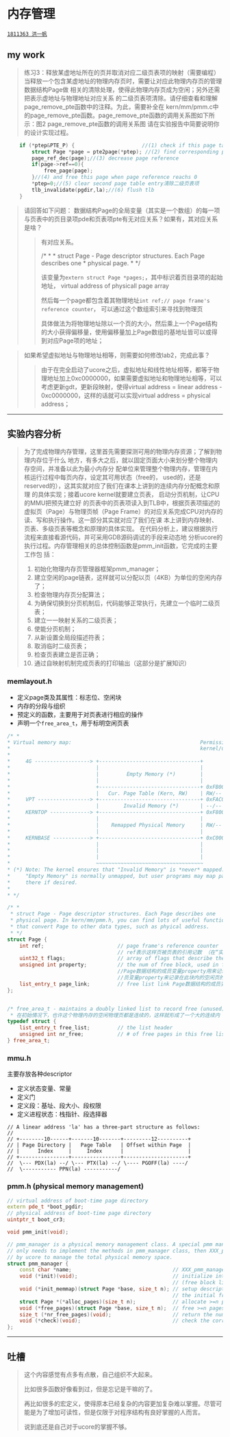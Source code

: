 # 内存管理
[`1811363 洪一帆`]()

## my work
>练习3：释放某虚地址所在的页并取消对应二级页表项的映射（需要编程） 
>当释放一个包含某虚地址的物理内存页时，需要让对应此物理内存页的管理数据结构Page做
>相关的清除处理，使得此物理内存页成为空闲；另外还需把表示虚地址与物理地址对应关系
>的二级页表项清除。请仔细查看和理解page_remove_pte函数中的注释。为此，需要补全在
>kern/mm/pmm.c中的page_remove_pte函数。page_remove_pte函数的调用关系图如下所
>示：图2
>page_remove_pte函数的调用关系图
>请在实验报告中简要说明你的设计实现过程。
>
```c++
    if (*ptep&PTE_P) {                      //(1) check if this page table entry is present
        struct Page *page = pte2page(*ptep); //(2) find corresponding page to pte
        page_ref_dec(page);//(3) decrease page reference
        if(page->ref==0){
            free_page(page);
        }//(4) and free this page when page reference reachs 0
        *ptep=0;//(5) clear second page table entry清除二级页表项
        tlb_invalidate(pgdir,la);//(6) flush tlb
    }
```
>请回答如下问题：
>数据结构Page的全局变量（其实是一个数组）的每一项与页表中的页目录项pde和页表项pte有无对应关系？如果有，其对应关系是啥？
>   
>>有对应关系。
>>
>> /* *
     * struct Page - Page descriptor structures. Each Page describes one
     * physical page. 
     * */
>>
>>该变量为`extern struct Page *pages;`，其中标识着页目录项的起始地址， virtual address of physicall page array
>>
>>然后每一个page都包含着其物理地址`int ref;// page frame's reference counter`，
>>可以通过这个数组索引来寻找到物理页
>>
>>具体做法为将物理地址除以一个页的大小，然后乘上一个Page结构的大小获得偏移量，使用偏移量加上Page数组的基地址皆可以或得到对应Page项的地址；
>>
>>

>如果希望虚拟地址与物理地址相等，则需要如何修改lab2，完成此事？
>>
>>由于在完全启动了ucore之后，虚拟地址和线性地址相等，都等于物理地址加上0xc0000000，如果需要虚拟地址和物理地址相等，可以考虑更新gdt，更新段映射，使得virtual address = linear address - 0xc0000000，这样的话就可以实现virtual address = physical address；
>>
>>
>>



***
## 实验内容分析

>为了完成物理内存管理，这里首先需要探测可用的物理内存资源；了解到物理内存位于什么
地方，有多大之后，就以固定页面大小来划分整个物理内存空间，并准备以此为最小内存分
配单位来管理整个物理内存，管理在内核运行过程中每页内存，设定其可用状态（free的，
used的，还是reserved的），这其实就对应了我们在课本上讲到的连续内存分配概念和原理
的具体实现；接着ucore
kernel就要建立页表，
启动分页机制，让CPU的MMU把预先建立好
的页表中的页表项读入到TLB中，根据页表项描述的虚拟页（Page）与物理页帧（Page
Frame）的对应关系完成CPU对内存的读、写和执行操作。这一部分其实就对应了我们在课
本上讲到内存映射、页表、多级页表等概念和原理的具体实现。
在代码分析上，建议根据执行流程来直接看源代码，并可采用GDB源码调试的手段来动态地
分析ucore的执行过程。内存管理相关的总体控制函数是pmm_init函数，它完成的主要工作包
括：
>1. 初始化物理内存页管理器框架pmm_manager；
>2. 建立空闲的page链表，这样就可以分配以页（4KB）为单位的空闲内存了；
>3. 检查物理内存页分配算法；
>4. 为确保切换到分页机制后，代码能够正常执行，先建立一个临时二级页表；
>5. 建立一一映射关系的二级页表；
>6. 使能分页机制；
>7. 从新设置全局段描述符表；
>8. 取消临时二级页表；
>9. 检查页表建立是否正确；
>10. 通过自映射机制完成页表的打印输出（这部分是扩展知识）

### memlayout.h

- 定义page类及其属性：标志位、空闲块
- 内存的分段与组织
- 预定义的函数，主要用于对页表进行相应的操作
- 声明一个`free_area_t`，用于标明空闲页表
```c++
/* *
* Virtual memory map:                                          Permissions
*                                                              kernel/user
*
*     4G ------------------> +---------------------------------+
*                            |                                 |
*                            |         Empty Memory (*)        |
*                            |                                 |
*                            +---------------------------------+ 0xFB000000
*                            |   Cur. Page Table (Kern, RW)    | RW/-- PTSIZE
*     VPT -----------------> +---------------------------------+ 0xFAC00000
*                            |        Invalid Memory (*)       | --/--
*     KERNTOP -------------> +---------------------------------+ 0xF8000000
*                            |                                 |
*                            |    Remapped Physical Memory     | RW/-- KMEMSIZE
*                            |                                 |
*     KERNBASE ------------> +---------------------------------+ 0xC0000000
*                            |                                 |
*                            |                                 |
*                            |                                 |
*                            ~~~~~~~~~~~~~~~~~~~~~~~~~~~~~~~~~~~
* (*) Note: The kernel ensures that "Invalid Memory" is *never* mapped.
*     "Empty Memory" is normally unmapped, but user programs may map pages
*     there if desired.
*
* */

/* *
 * struct Page - Page descriptor structures. Each Page describes one
 * physical page. In kern/mm/pmm.h, you can find lots of useful functions
 * that convert Page to other data types, such as phyical address.
 * */
struct Page {
    int ref;                        // page frame's reference counter
                                    // ref表示这样页被页表的引用记数 （在“实现分页机制”一节会讲到）。如果这个页被页表引用了，即在某页表中有一个页表项设 置了一个虚拟页到这个Page管理的物理页的映射关系，就会把Page的ref加一；反之，若页表 项取消，即映射关系解除，就会把Page的ref减一。f
    uint32_t flags;                 // array of flags that describe the status of the page frame 这表示flags目前用到了两个bit表示页目前具有的两种属性，bit 0表示此页是否被保留 （reserved），如果是被保留的页，则bit 0会设置为1，且不能放到空闲页链表中，即这样的 页不是空闲页，不能动态分配与释放。
    unsigned int property;          // the num of free block, used in first fit pm manager，主要是我们可以设计不同的页分配算法（best fit, buddy system等），那么这个PG_property就有不同的含义了。
                                    //Page数据结构的成员变量property用来记录某连续内存空闲块的大小（即地址 连续的空闲页的个数）。这里需要注意的是用到此成员变量的这个Page比较特殊，是这个连 续内存空闲块地址最小的一页（即头一页， Head Page）。连续内存空闲块利用这个页的成
                                    //员变量property来记录在此块内的空闲页的个数。这里去的名字property也不是很直观，原因 与上面类似，在不同的页分配算法中，property有不同的含义。
    list_entry_t page_link;         // free list link Page数据结构的成员变量page_link是便于把多个连续内存空闲块链接在一起的双向链表指针 （可回顾在lab0实验指导书中有关双向链表数据结构的介绍）。这里需要注意的是用到此成员 变量的这个Page比较特殊，是这个连续内存空闲块地址最小的一页（即头一页， Head Page）。连续内存空闲块利用这个页的成员变量page_link来链接比它地址小和大的其他连续 内存空闲块。
};


/* free_area_t - maintains a doubly linked list to record free (unused) pages
 * 在初始情况下，也许这个物理内存的空闲物理页都是连续的，这样就形成了一个大的连续内 存空闲块。但随着物理页的分配与释放，这个大的连续内存空闲块会分裂为一系列地址不连 续的多个小连续内存空闲块，且每个连续内存空闲块内部的物理页是连续的。那么为了有效 地管理这些小连续内存空闲块。所有的连续内存空闲块可用一个双向链表管理起来，便于分 配和释放，为此定义了一个free_area_t数据结构，包含了一个list_entry结构的双向链表指针 和记录当前空闲页的个数的无符号整型变量nr_free。其中的链表指针指向了空闲的物理页。*/
typedef struct {
    list_entry_t free_list;         // the list header
    unsigned int nr_free;           // # of free pages in this free list
} free_area_t;
```

### mmu.h
主要存放各种descriptor

- 定义状态变量、常量
- 定义门
- 定义段：基址、段大小、段权限
- 定义进程状态：栈指针、段选择器
```
// A linear address 'la' has a three-part structure as follows:
//
// +--------10------+-------10-------+---------12----------+
// | Page Directory |   Page Table   | Offset within Page  |
// |      Index     |     Index      |                     |
// +----------------+----------------+---------------------+
//  \--- PDX(la) --/ \--- PTX(la) --/ \---- PGOFF(la) ----/
//  \----------- PPN(la) -----------/
```


### pmm.h (physical memory management)


```c++
// virtual address of boot-time page directory
extern pde_t *boot_pgdir;
// physical address of boot-time page directory
uintptr_t boot_cr3;

void pmm_init(void);

// pmm_manager is a physical memory management class. A special pmm manager - XXX_pmm_manager
// only needs to implement the methods in pmm_manager class, then XXX_pmm_manager can be used
// by ucore to manage the total physical memory space.
struct pmm_manager {
    const char *name;                                 // XXX_pmm_manager's name
    void (*init)(void);                               // initialize internal description&management data structure
                                                      // (free block list, number of free block) of XXX_pmm_manager 
    void (*init_memmap)(struct Page *base, size_t n); // setup description&management data structcure according to
                                                      // the initial free physical memory space 
    struct Page *(*alloc_pages)(size_t n);            // allocate >=n pages, depend on the allocation algorithm 
    void (*free_pages)(struct Page *base, size_t n);  // free >=n pages with "base" addr of Page descriptor structures(memlayout.h)
    size_t (*nr_free_pages)(void);                    // return the number of free pages 
    void (*check)(void);                              // check the correctness of XXX_pmm_manager ，用来编写测试函数
};
```

***
## 吐槽

>这个内容感觉有点多有点散，自己组织不大起来。
>
>比如很多函数好像看到过，但是忘记是干嘛的了。
>
>再比如很多的宏定义，使得原本已经复杂的内容更加复杂难以掌握。尽管可能是为了增加可读性，但是仅限于对程序结构有良好掌握的人而言。
>
>说到底还是自己对于ucore的掌握不够。